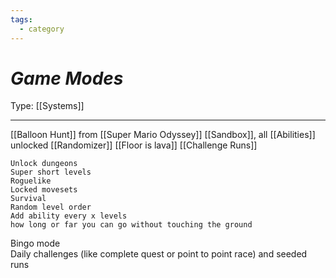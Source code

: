 ```yaml
---
tags:
  - category
---
```

# _Game Modes_

Type: [[Systems]]

----

[[Balloon Hunt]] from [[Super Mario Odyssey]]
[[Sandbox]], all [[Abilities]] unlocked
[[Randomizer]]
[[Floor is lava]]
[[Challenge Runs]]

	Unlock dungeons 
	Super short levels
	Roguelike
	Locked movesets
	Survival
	Random level order
	Add ability every x levels
	how long or far you can go without touching the ground

Bingo mode  
Daily challenges (like complete quest or point to point race) and seeded runs